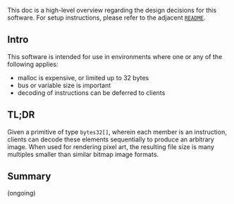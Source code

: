 This doc is a high-level overview regarding the design decisions for this software.
For setup instructions, please refer to the adjacent [`README`](./README.md).

## Intro

This software is intended for use in environments where one or any of the following applies:
- malloc is expensive, or limited up to 32 bytes
- bus or variable size is important
- decoding of instructions can be deferred to clients

## TL;DR

Given a primitive of type `bytes32[]`, wherein each member is an instruction, clients can decode these elements sequentially to produce an arbitrary image.
When used for rendering pixel art, the resulting file size is many multiples smaller than similar bitmap image formats.

## Summary

(ongoing)

